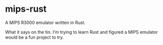 # mips-rust
A MIPS R3000 emulator written in Rust.

What it says on the tin. I'm trying to learn Rust and figured a MIPS emulator would be a fun project to try.
